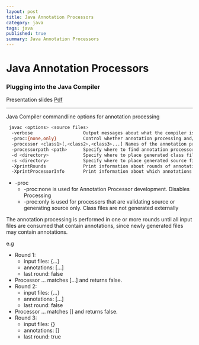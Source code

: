 ```yaml
---
layout: post
title: Java Annotation Processors
category: java
tags: java
published: true
summary: Java Annotation Processors
---
```


# Java Annotation Processors


### Plugging into the Java Compiler

Presentation slides [Pdf](https://oracleus.activeevents.com/2014/connect/fileDownload/session/14BBC4CA8DD69CBF9BA12D7B6601C106/CON4265_McManus-Plugging-into-the-Java-Compiler.pdf)

---

Java Compiler commandline options for annotation processing

```bash
 javac <options> <source files>
  -verbose                   Output messages about what the compiler is doing
  -proc:{none,only}          Control whether annotation processing and/or compilation is done.
  -processor <class1>[,<class2>,<class3>...] Names of the annotation processors to run; bypasses default discovery process
  -processorpath <path>      Specify where to find annotation processors
  -d <directory>             Specify where to place generated class files
  -s <directory>             Specify where to place generated source files
  -XprintRounds              Print information about rounds of annotation processing
  -XprintProcessorInfo       Print information about which annotations a processor is asked to process
```

 * -proc
   * -proc:none is used for Annotation Processor development. Disables Processing
   * -proc:only is used for processers that are validating source or generating source only. Class files are not generated externally

The annotation processing is performed in one or more rounds until all input files are consumed that contain annotations, since newly generated files may contain annotations.

e.g

 * Round 1:
   * input files: {...}
   * annotations: [...]
   * last round: false
 * Processor ... matches [...] and returns false.
 * Round 2:
   * input files: {...}
   * annotations: [...]
   * last round: false
 * Processor ... matches [] and returns false.
 * Round 3:
   * input files: {}
   * annotations: []
   * last round: true
 
